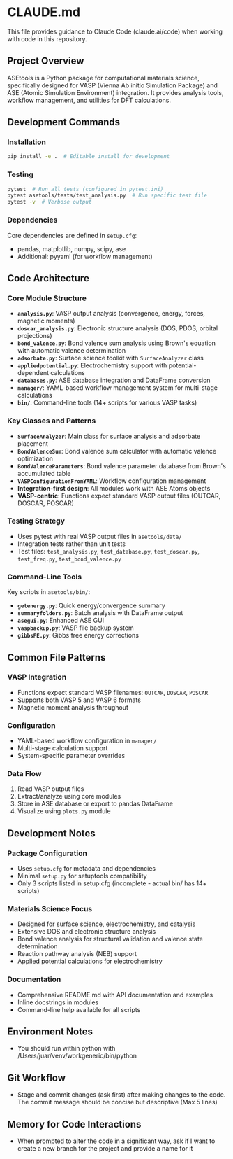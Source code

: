 # CLAUDE.md

This file provides guidance to Claude Code (claude.ai/code) when working with code in this repository.

## Project Overview

ASEtools is a Python package for computational materials science, specifically designed for VASP (Vienna Ab initio Simulation Package) and ASE (Atomic Simulation Environment) integration. It provides analysis tools, workflow management, and utilities for DFT calculations.

## Development Commands

### Installation
```bash
pip install -e .  # Editable install for development
```

### Testing
```bash
pytest  # Run all tests (configured in pytest.ini)
pytest asetools/tests/test_analysis.py  # Run specific test file
pytest -v  # Verbose output
```

### Dependencies
Core dependencies are defined in `setup.cfg`:
- pandas, matplotlib, numpy, scipy, ase
- Additional: pyyaml (for workflow management)

## Code Architecture

### Core Module Structure
- **`analysis.py`**: VASP output analysis (convergence, energy, forces, magnetic moments)
- **`doscar_analysis.py`**: Electronic structure analysis (DOS, PDOS, orbital projections)
- **`bond_valence.py`**: Bond valence sum analysis using Brown's equation with automatic valence determination
- **`adsorbate.py`**: Surface science toolkit with `SurfaceAnalyzer` class
- **`appliedpotential.py`**: Electrochemistry support with potential-dependent calculations
- **`databases.py`**: ASE database integration and DataFrame conversion
- **`manager/`**: YAML-based workflow management system for multi-stage calculations
- **`bin/`**: Command-line tools (14+ scripts for various VASP tasks)

### Key Classes and Patterns
- **`SurfaceAnalyzer`**: Main class for surface analysis and adsorbate placement
- **`BondValenceSum`**: Bond valence sum calculator with automatic valence optimization
- **`BondValenceParameters`**: Bond valence parameter database from Brown's accumulated table
- **`VASPConfigurationFromYAML`**: Workflow configuration management
- **Integration-first design**: All modules work with ASE Atoms objects
- **VASP-centric**: Functions expect standard VASP output files (OUTCAR, DOSCAR, POSCAR)

### Testing Strategy
- Uses pytest with real VASP output files in `asetools/data/`
- Integration tests rather than unit tests
- Test files: `test_analysis.py`, `test_database.py`, `test_doscar.py`, `test_freq.py`, `test_bond_valence.py`

### Command-Line Tools
Key scripts in `asetools/bin/`:
- **`getenergy.py`**: Quick energy/convergence summary
- **`summaryfolders.py`**: Batch analysis with DataFrame output
- **`asegui.py`**: Enhanced ASE GUI
- **`vaspbackup.py`**: VASP file backup system
- **`gibbsFE.py`**: Gibbs free energy corrections

## Common File Patterns

### VASP Integration
- Functions expect standard VASP filenames: `OUTCAR`, `DOSCAR`, `POSCAR`
- Supports both VASP 5 and VASP 6 formats
- Magnetic moment analysis throughout

### Configuration
- YAML-based workflow configuration in `manager/`
- Multi-stage calculation support
- System-specific parameter overrides

### Data Flow
1. Read VASP output files
2. Extract/analyze using core modules
3. Store in ASE database or export to pandas DataFrame
4. Visualize using `plots.py` module

## Development Notes

### Package Configuration
- Uses `setup.cfg` for metadata and dependencies
- Minimal `setup.py` for setuptools compatibility
- Only 3 scripts listed in setup.cfg (incomplete - actual bin/ has 14+ scripts)

### Materials Science Focus
- Designed for surface science, electrochemistry, and catalysis
- Extensive DOS and electronic structure analysis
- Bond valence analysis for structural validation and valence state determination
- Reaction pathway analysis (NEB) support
- Applied potential calculations for electrochemistry

### Documentation
- Comprehensive README.md with API documentation and examples
- Inline docstrings in modules
- Command-line help available for all scripts

## Environment Notes
- You should run within python with /Users/juar/venv/workgeneric/bin/python

## Git Workflow
- Stage and commit changes (ask first) after making changes to the code. The commit message should be concise but descriptive (Max 5 lines)

## Memory for Code Interactions
- When prompted to alter the code in a significant way, ask if I want to create a new branch for the project and provide a name for it